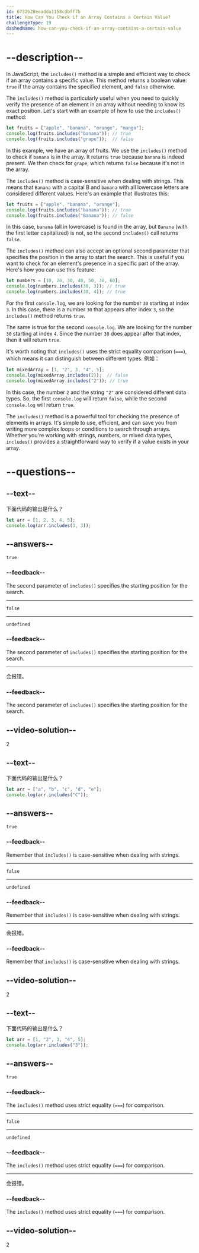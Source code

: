 ```yaml
---
id: 6732b28eeadda1158cdbff7b
title: How Can You Check if an Array Contains a Certain Value?
challengeType: 19
dashedName: how-can-you-check-if-an-array-contains-a-certain-value
---
```


# --description--

In JavaScript, the `includes()` method is a simple and efficient way to check if an array contains a specific value. This method returns a boolean value: `true` if the array contains the specified element, and `false` otherwise.

The `includes()` method is particularly useful when you need to quickly verify the presence of an element in an array without needing to know its exact position. Let's start with an example of how to use the `includes()` method:

```js
let fruits = ["apple", "banana", "orange", "mango"];
console.log(fruits.includes("banana")); // true
console.log(fruits.includes("grape"));  // false
```

In this example, we have an array of fruits. We use the `includes()` method to check if `banana` is in the array. It returns `true` because `banana` is indeed present. We then check for `grape`, which returns `false` because it's not in the array.

The `includes()` method is case-sensitive when dealing with strings. This means that `Banana` with a capital B and `banana` with all lowercase letters are considered different values. Here's an example that illustrates this:

```js
let fruits = ["apple", "banana", "orange"];
console.log(fruits.includes("banana")); // true
console.log(fruits.includes("Banana")); // false
```

In this case, `banana` (all in lowercase) is found in the array, but `Banana` (with the first letter capitalized) is not, so the second `includes()` call returns `false`.

The `includes()` method can also accept an optional second parameter that specifies the position in the array to start the search. This is useful if you want to check for an element's presence in a specific part of the array. Here's how you can use this feature:

```js
let numbers = [10, 20, 30, 40, 50, 30, 60];
console.log(numbers.includes(30, 3)); // true
console.log(numbers.includes(30, 4)); // true
```

For the first `console.log`, we are looking for the number `30` starting at index `3`. In this case, there is a number `30` that appears after index `3`, so the `includes()` method returns `true`.

The same is true for the second `console.log`. We are looking for the number `30` starting at index `4`. Since the number `30` does appear after that index, then it will return `true`.

It's worth noting that `includes()` uses the strict equality comparison (`===`), which means it can distinguish between different types. 例如：

```js
let mixedArray = [1, "2", 3, "4", 5];
console.log(mixedArray.includes(2));  // false
console.log(mixedArray.includes("2")); // true
```

In this case, the number `2` and the string `"2"` are considered different data types. So, the first `console.log` will return `false`, while the second `console.log` will return `true`.

The `includes()` method is a powerful tool for checking the presence of elements in arrays. It's simple to use, efficient, and can save you from writing more complex loops or conditions to search through arrays. Whether you're working with strings, numbers, or mixed data types, `includes()` provides a straightforward way to verify if a value exists in your array.

# --questions--

## --text--

下面代码的输出是什么？

```js
let arr = [1, 2, 3, 4, 5];
console.log(arr.includes(3, 3));
```

## --answers--

`true`

### --feedback--

The second parameter of `includes()` specifies the starting position for the search.

---

`false`

---

`undefined`

### --feedback--

The second parameter of `includes()` specifies the starting position for the search.

---

会报错。

### --feedback--

The second parameter of `includes()` specifies the starting position for the search.

## --video-solution--

2

## --text--

下面代码的输出是什么？

```js
let arr = ["a", "b", "c", "d", "e"];
console.log(arr.includes("C"));
```

## --answers--

`true`

### --feedback--

Remember that `includes()` is case-sensitive when dealing with strings.

---

`false`

---

`undefined`

### --feedback--

Remember that `includes()` is case-sensitive when dealing with strings.

---

会报错。

### --feedback--

Remember that `includes()` is case-sensitive when dealing with strings.

## --video-solution--

2

## --text--

下面代码的输出是什么？

```js
let arr = [1, "2", 3, "4", 5];
console.log(arr.includes("3"));
```

## --answers--

`true`

### --feedback--

The `includes()` method uses strict equality (`===`) for comparison.

---

`false`

---

`undefined`

### --feedback--

The `includes()` method uses strict equality (`===`) for comparison.

---

会报错。

### --feedback--

The `includes()` method uses strict equality (`===`) for comparison.

## --video-solution--

2

